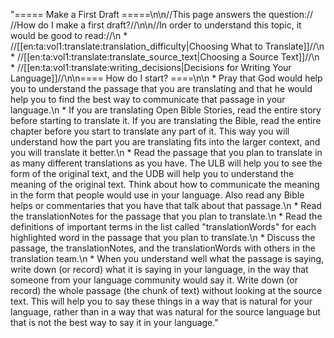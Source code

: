 "===== Make a First Draft =====\n\n//This page answers the question:// //How do I make a first draft?//\n\n//In order to understand this topic, it would be good to read://\n  * //[[en:ta:vol1:translate:translation_difficulty|Choosing What to Translate]]//\n  * //[[en:ta:vol1:translate:translate_source_text|Choosing a Source Text]]//\n  * //[[en:ta:vol1:translate:writing_decisions|Decisions for Writing Your Language]]//\n\n==== How do I start? ====\n\n  * Pray that God would help you to understand the passage that you are translating and that he would help you to find the best way to communicate that passage in your language.\n  * If you are translating Open Bible Stories, read the entire story before starting to translate it. If you are translating the Bible, read the entire chapter before you start to translate any part of it. This way you will understand how the part you are translating fits into the larger context, and you will translate it better.\n  * Read the passage that you plan to translate in as many different translations as you have. The ULB will help you to see the form of the original text, and the UDB will help you to understand the meaning of the original text. Think about how to communicate the meaning in the form that people would use in your language. Also read any Bible helps or commentaries that you have that talk about that passage.\n  * Read the translationNotes for the passage that you plan to translate.\n  * Read the definitions of important terms in the list called \"translationWords\" for each highlighted word in the passage that you plan to translate.\n  * Discuss the passage, the translationNotes, and the translationWords with others in the translation team.\n  * When you understand well what the passage is saying, write down (or record) what it is saying in your language, in the way that someone from your language community would say it. Write down (or record) the whole passage (the chunk of text) without looking at the source text. This will help you to say these things in a way that is natural for your language, rather than in a way that was natural for the source language but that is not the best way to say it in your language."
